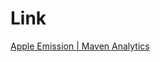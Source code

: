 # Link
[Apple Emission | Maven Analytics](https://mavenanalytics.io/challenges/maven-environmental-challenge/ec3b9855-923d-4647-ac7a-c6ded422b2b7)

